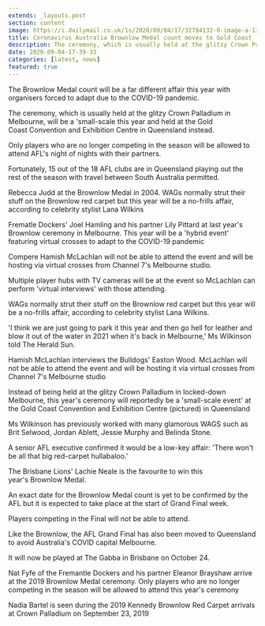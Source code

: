 ```yaml
---
extends: _layouts.post
section: content
image: https://i.dailymail.co.uk/1s/2020/09/04/17/32784132-0-image-a-13_1599236788582.jpg 
title: Coronavirus Australia Brownlow Medal count moves to Gold Coast 
description: The ceremony, which is usually held at the glitzy Crown Palladium in Melbourne, will be a small-scale this year and held in Queensland instead. 
date: 2020-09-04-17-39-33 
categories: [latest, news] 
featured: true 
--- 
```

The Brownlow Medal count will be a far different affair this year with organisers forced to adapt due to the COVID-19 pandemic. 

The ceremony, which is usually held at the glitzy Crown Palladium in Melbourne, will be a 'small-scale this year and held at the Gold Coast Convention and Exhibition Centre in Queensland instead. 

Only players who are no longer competing in the season will be allowed to attend AFL's night of nights with their partners.  

Fortunately, 15 out of the 18 AFL clubs are in Queensland playing out the rest of the season with travel between South Australia permitted. 

Rebecca Judd at the Brownlow Medal in 2004. WAGs normally strut their stuff on the Brownlow red carpet but this year will be a no-frills affair, according to celebrity stylist Lana Wilkins

Frematle Dockers' Joel Hamling and his partner Lily Pittard at last year's Brownlow ceremony in Melbourne. This year will be a 'hybrid event' featuring virtual crosses to adapt to the COVID-19 pandemic

Compere Hamish McLachlan will not be able to attend the event and will be hosting via virtual crosses from Channel 7's Melbourne studio. 

Multiple player hubs with TV cameras will be at the event so McLachlan can perform 'virtual interviews' with those attending. 

WAGs normally strut their stuff on the Brownlow red carpet but this year will be a no-frills affair, according to celebrity stylist Lana Wilkins. 

'I think we are just going to park it this year and then go hell for leather and blow it out of the water in 2021 when it's back in Melbourne,' Ms Wilkinson told The Herald Sun. 

Hamish McLachlan interviews the Bulldogs' Easton Wood. McLachlan will not be able to attend the event and will be hosting it via virtual crosses from Channel 7's Melbourne studio

Instead of being held at the glitzy Crown Palladium in locked-down Melbourne, this year's ceremony will reportedly be a 'small-scale event' at the Gold Coast Convention and Exhibition Centre (pictured) in Queensland

Ms Wilkinson has previously worked with many glamorous WAGS such as Brit Selwood, Jordan Ablett, Jessie Murphy and Belinda Stone. 

A senior AFL executive confirmed it would be a low-key affair: 'There won't be all that big red-carpet hullabaloo.'  

The Brisbane Lions' Lachie Neale is the favourite to win this year's Brownlow Medal. 

An exact date for the Brownlow Medal count is yet to be confirmed by the AFL but it is expected to take place at the start of Grand Final week. 

Players competing in the Final will not be able to attend.  

Like the Brownlow, the AFL Grand Final has also been moved to Queensland to avoid Australia's COVID capital Melbourne. 

It will now be played at The Gabba in Brisbane on October 24.  

Nat Fyfe of the Fremantle Dockers and his partner Eleanor Brayshaw arrive at the 2019 Brownlow Medal ceremony. Only players who are no longer competing in the season will be allowed to attend this year's ceremony

Nadia Bartel is seen during the 2019 Kennedy Brownlow Red Carpet arrivals at Crown Palladium on September 23, 2019

